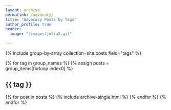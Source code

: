```yaml
---
layout: archive
permalink: /advocacy/
title: "Advocacy Posts by Tags"
author_profile: true
header:
  image: "/images/julia2.gif"
  
---
```


{% include group-by-array collection=site.posts field="tags" %}

{% for tag in group_names %}
  {% assign posts = group_items[forloop.index0] %}
  <h2 id="{{ tag | slugify }}" class="archive__subtitle">{{ tag }}</h2>
  {% for post in posts %}
    {% include archive-single.html %}
  {% endfor %}
{% endfor %}